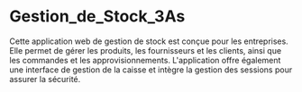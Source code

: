 # Gestion_de_Stock_3As
Cette application web de gestion de stock est conçue pour les entreprises. Elle permet de gérer les produits, les fournisseurs et les clients, ainsi que les commandes et les approvisionnements. L'application offre également une interface de gestion de la caisse et intègre la gestion des sessions pour assurer la sécurité.
